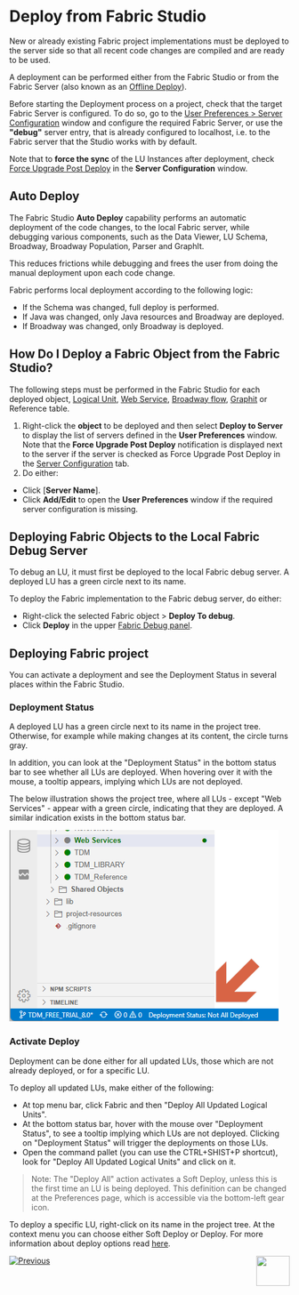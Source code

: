 # Deploy from Fabric Studio

New or already existing Fabric project implementations must be deployed to the server side so that all recent code changes are compiled and are ready to be used.

<studio>

A deployment can be performed either from the Fabric Studio or from the Fabric Server (also known as an [Offline Deploy](/articles/16_deploy_fabric/03_offline_deploy.md)).

Before starting the Deployment process on a project, check that the target Fabric Server is configured. To do so, go to the [User Preferences > Server Configuration](/articles/04_fabric_studio/04_user_preferences.md#what-is-the-purpose-of-the-server-configuration-tab) window and configure the required Fabric Server, or use the  **"debug"** server entry, that is already configured to localhost, i.e. to the Fabric server that the Studio works with by default.

Note that to **force the sync** of the LU Instances after deployment, check [Force Upgrade Post Deploy](/articles/14_sync_LU_instance/02_sync_modes.md#fabric-studio-server-configuration---force-upgrade-post-deploy-checkbox) in the **Server Configuration** window.

</studio>

## Auto Deploy

The Fabric Studio **Auto Deploy** capability performs an automatic deployment of the code changes, to the local Fabric server, while debugging various components, such as the Data Viewer, LU Schema, Broadway, Broadway  Population, Parser and GraphIt. 

This reduces frictions while debugging and frees the user from doing the manual deployment upon each code change.

Fabric performs local deployment according to the following logic: 

- If the Schema was changed, full deploy is performed.
- If Java was changed, only Java resources and Broadway are deployed.
- If Broadway was changed, only Broadway is deployed.

<studio>

## How Do I Deploy a Fabric Object from the Fabric Studio?  

The following steps must be performed in the Fabric Studio for each deployed object, [Logical Unit](/articles/03_logical_units/01_LU_overview.md), [Web Service](/articles/15_web_services_and_graphit/01_web_services_overview.md), [Broadway flow](/articles/19_Broadway/01_broadway_overview.md), [Graphit](/articles/15_web_services_and_graphit/17_Graphit/01_graphit_overview.md) or Reference table.

1. Right-click the **object** to be deployed and then select **Deploy to Server** to display the list of servers defined in the **User Preferences** window. Note that the **Force Upgrade Post Deploy** notification is displayed next to the server if the server is checked as Force Upgrade Post Deploy in the [Server Configuration](/articles/04_fabric_studio/04_user_preferences.md#what-is-the-purpose-of-the-server-configuration-tab) tab. 
2. Do either:

  - Click [**Server Name**].
  - Click **Add/Edit** to open the **User Preferences** window if the required server configuration is missing. 

## Deploying Fabric Objects to the Local Fabric Debug Server

To debug an LU, it must first be deployed to the local Fabric debug server. A deployed LU has a green circle next to its name.

To deploy the Fabric implementation to the Fabric debug server, do either:

- Right-click the selected Fabric object > **Deploy To debug**.
- Click **Deploy** in the upper [Fabric Debug panel](/articles/04_fabric_studio/01_UI_components_and_menus.md#fabric-studio-debug-panel).

</studio>

<web>

## Deploying Fabric project  

You can activate a deployment and see the Deployment Status in several places within the Fabric Studio.

### Deployment Status

A deployed LU has a green circle next to its name in the project tree. Otherwise, for example while making changes at its content, the circle turns gray.

In addition, you can look at the "Deployment Status" in the bottom status bar to see whether all LUs are deployed. When hovering over it with the mouse, a tooltip appears, implying which LUs are not deployed.

The below illustration shows the project tree, where all LUs - except "Web Services" - appear with a green circle, indicating that they are deployed. A similar indication exists in the bottom status bar. 

![](images/16_2_web_deploy_status_bar.png)

### Activate Deploy

Deployment can be done either for all updated LUs, those which are not already deployed, or for a specific LU.

To deploy all updated LUs, make either of the following:

* At top menu bar, click Fabric and then "Deploy All Updated Logical Units".
* At the bottom status bar, hover with the mouse over "Deployment Status", to see a tooltip implying which LUs are not deployed. Clicking on "Deployment Status" will trigger the deployments on those LUs.
* Open the command pallet (you can use the CTRL+SHIST+P shortcut), look for "Deploy All Updated Logical Units" and click on it.

> Note: The "Deploy All" action activates a Soft Deploy, unless this is the first time an LU is being deployed. This definition can be changed at the Preferences page, which is accessible via the bottom-left gear icon.



To deploy a specific LU, right-click on its name in the project tree. At the context menu you can choose either Soft Deploy or Deploy. For more information about deploy options read [here](/articles/16_deploy_fabric/01_deploy_Fabric_project.md).

</web>

[![Previous](/articles/images/Previous.png)](/articles/16_deploy_fabric/01_deploy_Fabric_project.md)<studio>[<img align="right" width="60" height="54" src="/articles/images/Next.png">](/articles/16_deploy_fabric/03_offline_deploy.md)</studio>



